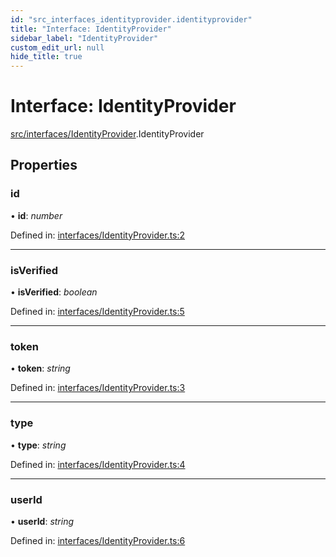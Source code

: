 ```yaml
---
id: "src_interfaces_identityprovider.identityprovider"
title: "Interface: IdentityProvider"
sidebar_label: "IdentityProvider"
custom_edit_url: null
hide_title: true
---
```


# Interface: IdentityProvider

[src/interfaces/IdentityProvider](../modules/src_interfaces_identityprovider.md).IdentityProvider

## Properties

### id

• **id**: *number*

Defined in: [interfaces/IdentityProvider.ts:2](https://github.com/xr3ngine/xr3ngine/blob/77d12cea0/packages/common/src/interfaces/IdentityProvider.ts#L2)

___

### isVerified

• **isVerified**: *boolean*

Defined in: [interfaces/IdentityProvider.ts:5](https://github.com/xr3ngine/xr3ngine/blob/77d12cea0/packages/common/src/interfaces/IdentityProvider.ts#L5)

___

### token

• **token**: *string*

Defined in: [interfaces/IdentityProvider.ts:3](https://github.com/xr3ngine/xr3ngine/blob/77d12cea0/packages/common/src/interfaces/IdentityProvider.ts#L3)

___

### type

• **type**: *string*

Defined in: [interfaces/IdentityProvider.ts:4](https://github.com/xr3ngine/xr3ngine/blob/77d12cea0/packages/common/src/interfaces/IdentityProvider.ts#L4)

___

### userId

• **userId**: *string*

Defined in: [interfaces/IdentityProvider.ts:6](https://github.com/xr3ngine/xr3ngine/blob/77d12cea0/packages/common/src/interfaces/IdentityProvider.ts#L6)
